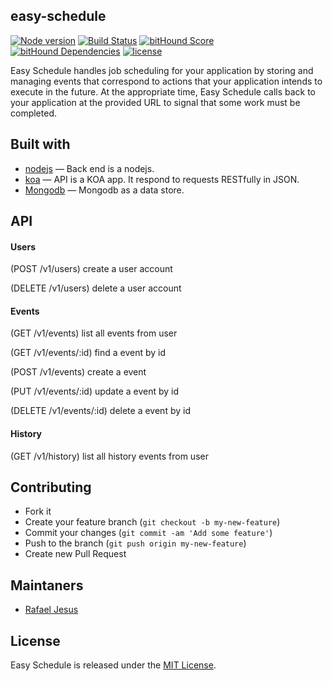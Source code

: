 ## easy-schedule

[![Node version](https://img.shields.io/node/v/latest-version.svg?style=flat-square)](https://npmjs.org/package/easy-schedule)
[![Build Status](https://img.shields.io/travis/rafaeljesus/easy-schedule/master.svg?style=flat-square
)](https://travis-ci.org/rafaeljesus/easy-schedule)
[![bitHound Score](https://www.bithound.io/github/rafaeljesus/easy-schedule/badges/score.svg)](https://www.bithound.io/github/rafaeljesus/easy-schedule)
[![bitHound Dependencies](https://www.bithound.io/github/rafaeljesus/easy-schedule/badges/dependencies.svg)](https://www.bithound.io/github/rafaeljesus/easy-schedule/master/dependencies/npm)
[![license](http://img.shields.io/badge/license-MIT-brightgreen.svg?style=flat-square)](https://github.com/rafaeljesus/easy-schedule/blob/master/LICENSE)

Easy Schedule handles job scheduling for your application by storing and managing events that correspond to actions that your application intends to execute in the future.
At the appropriate time, Easy Schedule calls back to your application at the provided URL to signal that some work must be completed.

## Built with
- [nodejs](https://https://nodejs.org) &mdash; Back end is a nodejs.
- [koa](http://koajs.com) &mdash; API is a KOA app. It respond to requests RESTfully in JSON.
- [Mongodb](https://www.mongodb.com/) &mdash; Mongodb as a data store.

## API

#### Users
(POST /v1/users) create a user account

(DELETE /v1/users) delete a user account

#### Events
(GET /v1/events) list all events from user

(GET /v1/events/:id) find a event by id

(POST /v1/events) create a event

(PUT /v1/events/:id) update a event by id

(DELETE /v1/events/:id) delete a event by id

#### History
(GET /v1/history) list all history events from user

## Contributing
- Fork it
- Create your feature branch (`git checkout -b my-new-feature`)
- Commit your changes (`git commit -am 'Add some feature'`)
- Push to the branch (`git push origin my-new-feature`)
- Create new Pull Request

## Maintaners

* [Rafael Jesus](https://github.com/rafaeljesus)

## License
Easy Schedule is released under the [MIT License](http://www.opensource.org/licenses/MIT).
